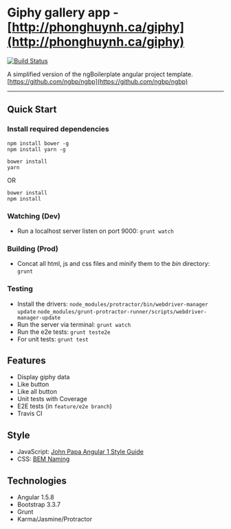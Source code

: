 # Giphy gallery app - [http://phonghuynh.ca/giphy](http://phonghuynh.ca/giphy)

[![Build Status](https://travis-ci.org/xphong/giphy-gallery-app.svg?branch=master)](https://travis-ci.org/xphong/giphy-gallery-app)

A simplified version of the ngBoilerplate angular project template.
[https://github.com/ngbp/ngbp](https://github.com/ngbp/ngbp)

***

## Quick Start

### Install required dependencies
```
npm install bower -g
npm install yarn -g
```

```
bower install
yarn
```

OR

```
bower install
npm install
```

### Watching (Dev)

* Run a localhost server listen on port 9000:
`grunt watch`

### Building (Prod)

* Concat all html, js and css files and minify them to the *bin* directory:
`grunt`

### Testing

* Install the drivers:
`node_modules/protractor/bin/webdriver-manager update`
`node_modules/grunt-protractor-runner/scripts/webdriver-manager-update`
* Run the server via terminal:
`grunt watch`
* Run the e2e tests:
`grunt teste2e`
* For unit tests:
`grunt test`

## Features

* Display giphy data
* Like button
* Like all button
* Unit tests with Coverage
* E2E tests (in `feature/e2e branch`)
* Travis CI

## Style

* JavaScript: [John Papa Angular 1 Style Guide](https://github.com/johnpapa/angular-styleguide/blob/master/a1/README.md)
* CSS: [BEM Naming](http://getbem.com/naming/)

## Technologies

* Angular 1.5.8
* Bootstrap 3.3.7
* Grunt
* Karma/Jasmine/Protractor
